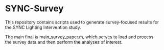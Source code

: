 # SYNC-Survey
This repository contains scripts used to generate survey-focused results for the SYNC Lighting Intervention study. 

The main final is main_survey_paper.m, which serves to load and process the survey data and then perform the analyses of interest. 
